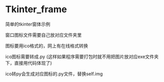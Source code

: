 # Tkinter_frame
简单的tkinter窗体示例

窗口图标文件需要自己放对应文件夹里

图标要用ico格式的，网上有在线格式转换

ico图标需要转成.py  (这样如果程序需要打包时就不用把图片放对应exe文件夹下，直接用代码体现了)

ico转py会生成对应图标的.py文件，替换self.img  
